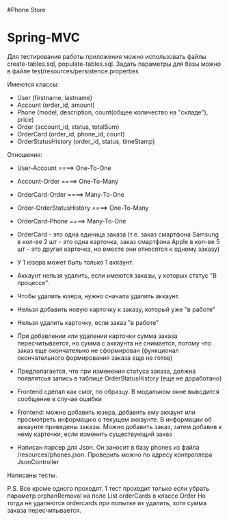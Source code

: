 #Phone Store
# Spring-MVC 

Для тестирования работы приложения можно использовать файлы create-tables.sql, populate-tables.sql.
Задать параметры для базы можно в файле test/resources/persistence.properties 

Имеются классы: 
- User (firstname, lastname)
- Account (order_id, amount)
- Phone (model, description, count(общее количество на "складе"), price) 
- Order (account_id, status, totalSum)
- OrderCard (order_id, phone_id, count)
- OrderStatusHistory (order_id, status, timeStamp)

Отношения:
- User-Account                ====> One-To-One
- Account-Order               ====> One-To-Many
- OrderCard-Order             ====> Many-To-One
- Order-OrderStatusHistory    ====> One-To-Many
- OrderCard-Phone             ====> Many-To-One

- OrderCard - это одна единица заказа (т.е. заказ смартфона Samsung в кол-ве 2 шт - это одна карточка, 
заказ смартфона Apple в кол-ве 5 шт - это другая карточка, но вместе они относятся к одному заказу)
- У 1 юзера может быть только 1 аккаунт. 
- Аккаунт нельзя удалить, если имеются заказы, у которых статус "В процессе".
- Чтобы удалить юзера, нужно сначала удалить аккаунт.
- Нельзя добавить новую карточку к заказу, который уже "в работе"
- Нельзя удалить карточку, если заказ "в работе"
- При добавлении или удалении карточки сумма заказа пересчитывается, но сумма с аккаунта не снимается, потому что заказ еще окончательно не сформирован (функционал окончательного формирования заказа еще не готов)
- Предполагается, что при изменении статуса заказа, должна появлятсья запись в таблице OrderStatusHistory (еще не доработано)
- Frontend сделал как смог, по образцу. В модальном окне выводится сообщение в случае ошибки

* Frontend: можно добавить юзера, добавить ему аккаунт или просмотреть информацию о текущем аккаунте. 
В информации об аккаунте приведены заказы. Можно добавить заказ, затем добавив к нему карточки, если изменить существующий заказ

* Написан парсер для Json. Он заносит в базу phones из файла /resources/phones.json. Проверить можно по адресу контроллера JsonController

Написаны тесты. 

P.S. Все кроме одного проходят. 
1 тест проходит только если убрать параметр orphanRemoval на поле List<OrderCard> orderCards в классе Order
Но тогда не удаляются ordercards при попытке их удалить, хотя сумма заказа пересчитывается.
